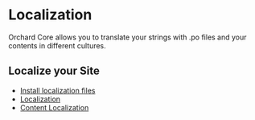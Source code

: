 # Localization

Orchard Core allows you to translate your strings with .po files and your contents in different cultures.

## Localize your Site

- [Install localization files](../../guides/install-localization-files/README.MD)
- [Localization](../../reference/modules/Localize/README.md)
- [Content Localization](../../reference/modules/ContentLocalization/README.md)
